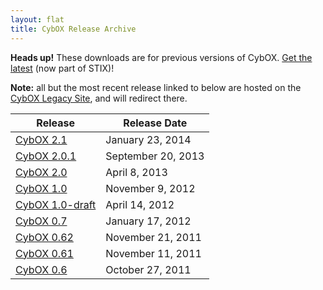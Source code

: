 ```yaml
---
layout: flat
title: CybOX Release Archive
---
```


<div class="alert alert-danger bs-alert-old-docs">
  <strong>Heads up!</strong> These downloads are for previous versions of CybOX. <a href="https://oasis-open.github.io/cti-documentation/">Get the latest</a> (now part of STIX)!
</div>

**Note:** all but the most recent release linked to below are hosted on the [CybOX Legacy Site](https://cybox.mitre.org), and will redirect there.

|Release|Release Date|
|-------|------------|
|[CybOX 2.1](/releases/2.1/)|January 23, 2014|
|[CybOX 2.0.1](http://cybox.mitre.org/language/version2.0.1/)|September 20, 2013|
|[CybOX 2.0](http://cybox.mitre.org/language/version2.0/)|April 8, 2013|
|[CybOX 1.0](http://cybox.mitre.org/language/version1.0/)|November 9, 2012|
|[CybOX 1.0-draft](http://cybox.mitre.org/language/version1.0-draft/)|April 14, 2012|
|[CybOX 0.7](http://cybox.mitre.org/language/version0.7/)|January 17, 2012|
|[CybOX 0.62](http://cybox.mitre.org/language/version0.6.2/)|November 21, 2011|
|[CybOX 0.61](http://cybox.mitre.org/language/version0.6.1/)|November 11, 2011|
|[CybOX 0.6](http://cybox.mitre.org/language/version0.6/)|October 27, 2011|
